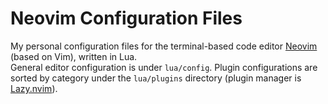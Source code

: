 # Neovim Configuration Files
My personal configuration files for the terminal-based code editor [Neovim](https://github.com/neovim/neovim) (based on Vim), written in Lua.  
General editor configuration is under `lua/config`. Plugin configurations are sorted by category under the `lua/plugins` directory (plugin manager is [Lazy.nvim](https://github.com/folke/lazy.nvim)).
